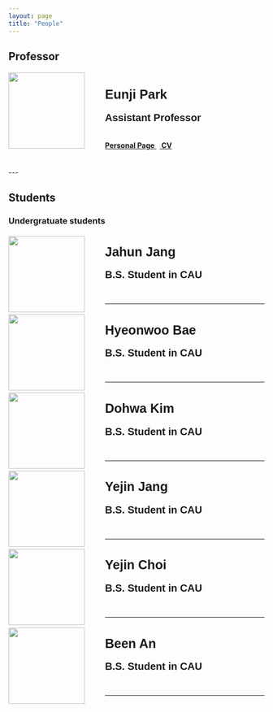 ```yaml
---
layout: page
title: "People"
---
```


## **Professor**

<div id="gridid" class="col-sm-11">
    <div class="row">
        <div class="col-sm-3 clearfix">
            <img src="https://cookingfoil.github.io/ixlab/figures/eunji.jpeg" class="img-responsive" width="150px" style="float: left; margin-right: 40px">
        </div>
        <div class="col-sm-9 clearfix">
            <h4>
                <div style="font-family: 'Verdana', sans-serif; font-size: 25px;">
                    <b><br>Eunji Park</b>
                </div>
            </h4>
            <h4>
                <div style="font-family: sans-serif; font-size: 20px;">
                    Assistant Professor
                </div>
                <br><br>
                <a href="https://cookingfoil.github.io/"><b>Personal Page</b>
                </a>&nbsp;&nbsp;<a href="https://cookingfoil.github.io/paper/CV_Eunji_updated_2312.pdf">
                <b>CV</b>
                </a>
            </h4>
            <br>
        </div>
    </div>
</div>
---


<!-- <div id="gridid" class="col-sm-11">
    <div class="row">
        <div class="col-sm-3 clearfix">
            <img src="https://cookingfoil.github.io/fig/eunji.jpg" class="img-responsive" width="250px" style="float: left; margin-right: 20px">
        </div>
        <div class="col-sm-9 clearfix">
            <h4>
            <br><br><br><br><br><br><br><br><br><br>
                <div style="font-family: 'Verdana', sans-serif; font-size: 25px;"><b>Eunji Park</b></div>
            </h4>
            <h4>Assistant Professor</h4>
            <p>
                <a href="https://cookingfoil.github.io/"><b>Personal Page</b></a>&nbsp;&nbsp;
                <a href="https://cookingfoil.github.io/paper/CV_Eunji_updated_2312.pdf"><b>CV</b></a>
            </p>
            <div class="member-description">
                <p>Prof. Eunji Park is currently an assistant professor at Dept. of Computer Science and Engineering at Chung-Ang University since September 2023. Prior to her current position, she received Ph.D. in School of Computing at KAIST under the supervision of Prof. Uichin Lee.</p>
                <p>Her main research interests lie in user modeling and multimodal interaction. She has been working on quantifying the user's physical and cognitive performance based on multimodal sensor fusion in terms of Human-Computer Interaction. Further, she has been extending the scope to modeling the characteristics of user's behavior in various types of interaction.</p>
            </div>
        </div>
    </div>
</div>

<style>
  * { 
    font-family: 'Noto Sans KR', sans-serif;
  }
</style> -->


## **Students**
### Undergratuate students

<div id="gridid" class="col-sm-11">
    <div class="row">
        <div class="col-sm-3 clearfix">
            <p>
                <img src="https://cookingfoil.github.io/ixlab/figures/jahun.png" class="img-responsive" width="150px" style="float: left; margin-right: 40px">
            </p>
        </div>
        <div class="col-sm-9 clearfix">
            <h4>
            <br>
            <div style="font-family: 'Verdana', sans-serif; font-size: 25px;"><b>Jahun Jang</b></div>
            </h4>
            <h4>
            <div style="font-family: sans-serif; font-size: 20px;">
            B.S. Student in CAU<br></div>
            <p>
        </p>
<br><hr>


<div id="gridid" class="col-sm-11">
    <div class="row">
        <div class="col-sm-3 clearfix">
            <p>
                <img src="https://cookingfoil.github.io/ixlab/figures/hyeonwoo.png" class="img-responsive" width="150px" style="float: left; margin-right: 40px">
            </p>
        </div>
        <div class="col-sm-9 clearfix">
            <h4>
            <br>
            <div style="font-family: 'Verdana', sans-serif; font-size: 25px;"><b>Hyeonwoo Bae</b></div>
            </h4>
            <h4>
            <div style="font-family: sans-serif; font-size: 20px;">
            B.S. Student in CAU<br></div>
            <p>
</p>
<br><hr>

<div id="gridid" class="col-sm-11">
    <div class="row">
        <div class="col-sm-3 clearfix">
            <p>
                <img src="https://cookingfoil.github.io/ixlab/figures/dohwa.jpg" onerror="this.src='https://cookingfoil.github.io/ixlab/figures/user.png';" class="img-responsive" width="150px" style="float: left; margin-right: 40px">
            </p>
        </div>
        <div class="col-sm-9 clearfix">
            <h4>
            <br>
            <div style="font-family: 'Verdana', sans-serif; font-size: 25px;"><b>Dohwa Kim</b></div>
            </h4>
            <h4>
            <div style="font-family: sans-serif; font-size: 20px;">
            B.S. Student in CAU<br></div>
            <p>
</p>
<br><hr>

<div id="gridid" class="col-sm-11">
    <div class="row">
        <div class="col-sm-3 clearfix">
            <p>
                <img src="https://cookingfoil.github.io/ixlab/figures/yejinjang.jpg" onerror="this.src='https://cookingfoil.github.io/ixlab/figures/user.png';" class="img-responsive" width="150px" style="float: left; margin-right: 40px">
            </p>
        </div>
        <div class="col-sm-9 clearfix">
            <h4>
            <br>
            <div style="font-family: 'Verdana', sans-serif; font-size: 25px;"><b>Yejin Jang</b></div>
            </h4>
            <h4>
            <div style="font-family: sans-serif; font-size: 20px;">
            B.S. Student in CAU<br></div>
            <p>
</p>
<br><hr>

<div id="gridid" class="col-sm-11">
    <div class="row">
        <div class="col-sm-3 clearfix">
            <p>
                <img src="https://cookingfoil.github.io/ixlab/figures/yejinchoi.jpg" onerror="this.src='https://cookingfoil.github.io/ixlab/figures/user.png';" class="img-responsive" width="150px" style="float: left; margin-right: 40px">
            </p>
        </div>
        <div class="col-sm-9 clearfix">
            <h4>
            <br>
            <div style="font-family: 'Verdana', sans-serif; font-size: 25px;"><b>Yejin Choi</b></div>
            </h4>
            <h4>
            <div style="font-family: sans-serif; font-size: 20px;">
            B.S. Student in CAU<br></div>
            <p>
</p>
<br><hr>

<div id="gridid" class="col-sm-11">
    <div class="row">
        <div class="col-sm-3 clearfix">
            <p>
                <img src="https://cookingfoil.github.io/ixlab/figures/been.jpeg" onerror="this.src='https://cookingfoil.github.io/ixlab/figures/user.png';" class="img-responsive" width="150px" style="float: left; margin-right: 40px">
            </p>
        </div>
        <div class="col-sm-9 clearfix">
            <h4>
            <br>
            <div style="font-family: 'Verdana', sans-serif; font-size: 25px;"><b>Been An</b></div>
            </h4>
            <h4>
            <div style="font-family: sans-serif; font-size: 20px;">
            B.S. Student in CAU<br></div>
            <p>
</p>
<br><hr>